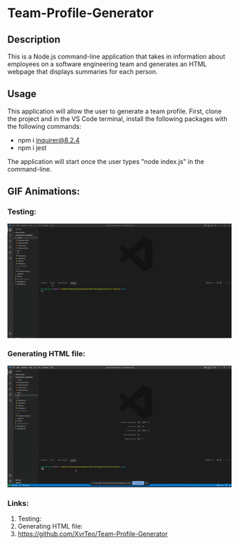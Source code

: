 # Team-Profile-Generator

## Description

This is a Node.js command-line application that takes in information about employees on a software engineering team and generates an HTML webpage that displays summaries for each person.

## Usage

This application will allow the user to generate a team profile. First, clone the project and in the VS Code terminal, install the following packages with the following commands:

- npm i inquirer@8.2.4
- npm i jest

The application will start once the user types "node index.js" in the command-line.

## GIF Animations:

### Testing:
![GIF](./assets/Testing.gif)

### Generating HTML file:
![GIF](./assets/HTML.gif)

### Links:

1. Testing:
2. Generating HTML file:
3. https://github.com/XvrTeo/Team-Profile-Generator

